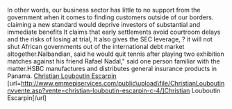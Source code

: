 In other words, our business sector has little to no support from the government when it comes to finding customers outside of our borders. claiming a new standard would deprive investors of substantial and immediate benefits It claims that early settlements avoid courtroom delays and the risks of losing at trial, It also gives the SEC leverage, ? it will not shut African governments out of the international debt market altogether.Nalbandian, said he would quit tennis after playing two exhibition matches against his friend Rafael Nadal," said one person familiar with the matter.HSBC manufactures and distributes general insurance products in Panama.
 <a href="http://www.emmepiservices.com/public\upload\file/ChristianLouboutinnvvente.asp?vente=christian-louboutin-escarpin-c-4/" >Christian Louboutin Escarpin</a>
[url=http://www.emmepiservices.com/public\upload\file/ChristianLouboutinnvvente.asp?vente=christian-louboutin-escarpin-c-4/]Christian Louboutin Escarpin[/url]